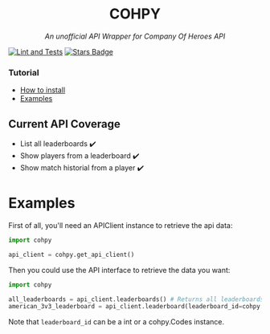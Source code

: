 <h1 style="text-align: center">COHPY</h1>
<div style="text-align: center">
<i>An unofficial API Wrapper for Company Of Heroes API</i>

</div>

[![Lint and Tests](https://github.com/AndresGL01/cohpy/actions/workflows/ci.yml/badge.svg)](https://github.com/AndresGL01/cohpy/actions/workflows/ci.yml)
<a href="https://github.com/AndresGL01/cohpy/stargazers"><img src="https://img.shields.io/github/stars/AndresGL01/cohpy" alt="Stars Badge"/></a>


### Tutorial
- [How to install](#How-to-install)
- [Examples](#Examples)

## Current API Coverage
- List all leaderboards ✔️
- Show players from a leaderboard ️✔️
- Show match historial from a player ✔️


# Examples
First of all, you'll need an APIClient instance to retrieve the api data: 
````python
import cohpy

api_client = cohpy.get_api_client()
````
Then you could use the API interface to retrieve the data you want:

````python
import cohpy

all_leaderboards = api_client.leaderboards() # Returns all leaderboards info
american_3v3_leaderboard = api_client.leaderboard(leaderboard_id=cohpy.Codes.USF3v3) # Returns info from specific leaderboard
````
Note that ````leaderboard_id```` can be a int or a cohpy.Codes instance.
